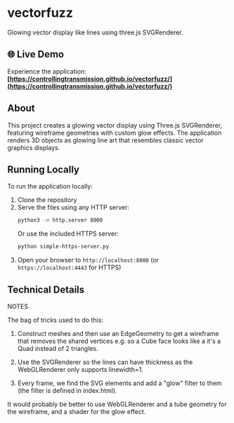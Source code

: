 # vectorfuzz
Glowing vector display like lines using three.js SVGRenderer.

## 🌐 Live Demo
Experience the application: **[https://controllingtransmission.github.io/vectorfuzz/](https://controllingtransmission.github.io/vectorfuzz/)**

## About
This project creates a glowing vector display using Three.js SVGRenderer, featuring wireframe geometries with custom glow effects. The application renders 3D objects as glowing line art that resembles classic vector graphics displays.

## Running Locally
To run the application locally:

1. Clone the repository
2. Serve the files using any HTTP server:
   ```bash
   python3 -m http.server 8000
   ```
   Or use the included HTTPS server:
   ```bash
   python simple-https-server.py
   ```
3. Open your browser to `http://localhost:8000` (or `https://localhost:4443` for HTTPS)

## Technical Details

NOTES

The bag of tricks used to do this:

  1. Construct meshes and then use an EdgeGeometry to get a wireframe that removes the shared vertices 
     e.g. so a Cube face looks like a it's a Quad instead of 2 triangles.

  2. Use the SVGRenderer so the lines can have thickness as the WebGLRenderer only supports linewidth=1.

  3. Every frame, we find the SVG elements and add a "glow" filter to them (the filter is defined in index.html).

It would probably be better to use WebGLRenderer and a tube geometry for the wireframe, and a shader for the glow effect.
